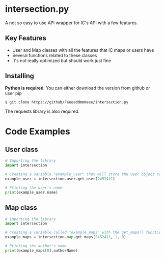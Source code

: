 # intersection.py

A not so easy to use API wrapper for IC's API with a few features.

## Key Features

- User and Map classes with all the features that IC maps or users have
- Several functions related to these classes
- It's not really optimized but should work just fine

## Installing

**Python is required**. You can either download the version from github or user pip
```sh
$ git clone https://github/Feeeeddmmmeee/intersection.py
```

The requests library is also required.

# Code Examples

## User class
```py
# Importing the library
import intersection

# Creating a variable "example_user" that will store the User object created with the get_user() function
example_user = intersection.user.get_user(2452411)

# Printing the user's name
print(example_user.name)
```

## Map class
```py
# Importing the library
import intersection

# Creating a variable called "example_maps" with the get_maps() function. 
example_maps = intersection.map.get_maps(2452411, 1, 0) 

# Printing the author's name
print(example_maps[0].authorName)
```